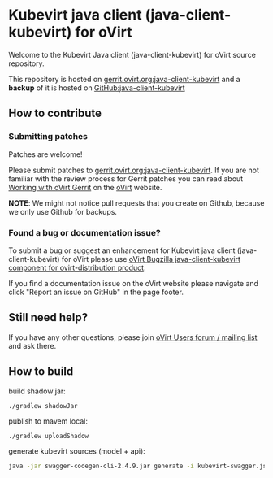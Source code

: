 # Kubevirt java client (java-client-kubevirt) for oVirt

Welcome to the Kubevirt Java client (java-client-kubevirt) for oVirt source repository.

This repository is hosted on [gerrit.ovirt.org:java-client-kubevirt](https://gerrit.ovirt.org/#/admin/projects/java-client-kubevirt)
and a **backup** of it is hosted on [GitHub:java-client-kubevirt](https://github.com/oVirt/java-client-kubevirt)


## How to contribute

### Submitting patches

Patches are welcome!

Please submit patches to [gerrit.ovirt.org:java-client-kubevirt](https://gerrit.ovirt.org/#/admin/projects/java-client-kubevirt).
If you are not familiar with the review process for Gerrit patches you can read about [Working with oVirt Gerrit](https://ovirt.org/develop/dev-process/working-with-gerrit.html)
on the [oVirt](https://ovirt.org/) website.

**NOTE**: We might not notice pull requests that you create on Github, because we only use Github for backups.


### Found a bug or documentation issue?
To submit a bug or suggest an enhancement for Kubevirt java client (java-client-kubevirt) for oVirt please use
[oVirt Bugzilla java-client-kubevirt component for ovirt-distribution product](https://bugzilla.redhat.com/enter_bug.cgi?product=ovirt-distribution).

If you find a documentation issue on the oVirt website please navigate and click "Report an issue on GitHub" in the page footer.


## Still need help?
If you have any other questions, please join [oVirt Users forum / mailing list](https://lists.ovirt.org/admin/lists/users.ovirt.org/) and ask there.

## How to build

build shadow jar:
```
./gradlew shadowJar
```

publish to mavem local:
```
./gradlew uploadShadow
```

generate kubevirt sources (model + api):

```bash
java -jar swagger-codegen-cli-2.4.9.jar generate -i kubevirt-swagger.json -c config.json -l java -o _out
```
